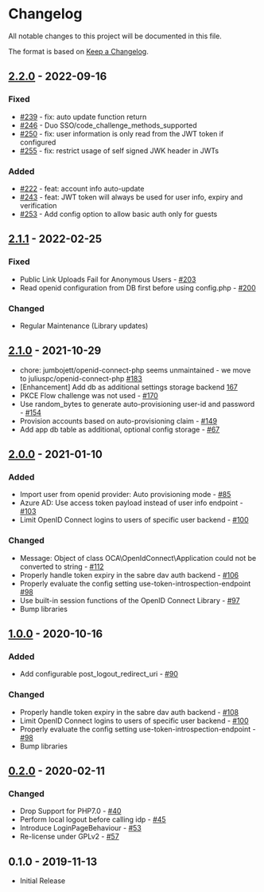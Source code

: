 # Changelog

All notable changes to this project will be documented in this file.

The format is based on [Keep a Changelog](http://keepachangelog.com/en/1.0.0/).

## [2.2.0] - 2022-09-16

### Fixed

- [#239](https://github.com/owncloud/openidconnect/pull/239) - fix: auto update function return
- [#246](https://github.com/owncloud/openidconnect/pull/246) - Duo SSO/code_challenge_methods_supported
- [#250](https://github.com/owncloud/openidconnect/pull/250) - fix: user information is only read from the JWT token if configured
- [#255](https://github.com/owncloud/openidconnect/pull/255) - fix: restrict usage of self signed JWK header in JWTs

### Added

- [#222](https://github.com/owncloud/openidconnect/pull/222) - feat: account info auto-update
- [#243](https://github.com/owncloud/openidconnect/pull/243) - feat: JWT token will always be used for user info, expiry and verification
- [#253](https://github.com/owncloud/openidconnect/pull/253) - Add config option to allow basic auth only for guests


## [2.1.1] - 2022-02-25

### Fixed

- Public Link Uploads Fail for Anonymous Users - [#203](https://github.com/owncloud/openidconnect/pull/203)
- Read openid configuration from DB first before using config.php - [#200](https://github.com/owncloud/openidconnect/pull/200)

### Changed

- Regular Maintenance (Library updates)



## [2.1.0] - 2021-10-29

- chore: jumbojett/openid-connect-php seems unmaintained - we move to juliuspc/openid-connect-php [#183](https://github.com/owncloud/openidconnect/pull/183)
- [Enhancement] Add db as additional settings storage backend [167](https://github.com/owncloud/openidconnect/pull/167)
- PKCE Flow challenge was not used - [#170](https://github.com/owncloud/openidconnect/pull/170)
- Use random_bytes to generate auto-provisioning user-id and password - [#154](https://github.com/owncloud/openidconnect/issues/154)
- Provision accounts based on auto-provisioning claim - [#149](https://github.com/owncloud/openidconnect/issues/149)
- Add app db table as additional, optional config storage - [#67](https://github.com/owncloud/openidconnect/pull/167)


## [2.0.0] - 2021-01-10

### Added

- Import user from openid provider: Auto provisioning mode - [#85](https://github.com/owncloud/openidconnect/issues/85)
- Azure AD: Use access token payload instead of user info endpoint - [#103](https://github.com/owncloud/openidconnect/issues/103)
- Limit OpenID Connect logins to users of specific user backend - [#100](https://github.com/owncloud/openidconnect/issues/100)

### Changed

- Message: Object of class OCA\OpenIdConnect\Application could not be converted to string - [#112](https://github.com/owncloud/openidconnect/issues/112)
- Properly handle token expiry in the sabre dav auth backend - [#106](https://github.com/owncloud/openidconnect/issues/106)
- Properly evaluate the config setting use-token-introspection-endpoint [#98](https://github.com/owncloud/openidconnect/issues/98)
- Use built-in session functions of the OpenID Connect Library - [#97](https://github.com/owncloud/openidconnect/issues/97)
- Bump libraries

## [1.0.0] - 2020-10-16

### Added

- Add configurable post_logout_redirect_uri - [#90](https://github.com/owncloud/openidconnect/issues/90)

### Changed

- Properly handle token expiry in the sabre dav auth backend - [#108](https://github.com/owncloud/openidconnect/pull/108)
- Limit OpenID Connect logins to users of specific user backend - [#100](https://github.com/owncloud/openidconnect/issues/100)
- Properly evaluate the config setting use-token-introspection-endpoint - [#98](https://github.com/owncloud/openidconnect/issues/98)
- Bump libraries


## [0.2.0] - 2020-02-11

### Changed

- Drop Support for PHP7.0 - [#40](https://github.com/owncloud/openidconnect/pull/40)
- Perform local logout before calling idp - [#45](https://github.com/owncloud/openidconnect/pull/45)
- Introduce LoginPageBehaviour - [#53](https://github.com/owncloud/openidconnect/pull/53)
- Re-license under GPLv2 - [#57](https://github.com/owncloud/openidconnect/pull/57)

## 0.1.0 - 2019-11-13

- Initial Release

[Unreleased]: https://github.com/owncloud/openidconnect/compare/v2.2.0...master
[2.2.0]: https://github.com/owncloud/openidconnect/compare/v2.1.1...v2.2.0
[2.1.1]: https://github.com/owncloud/openidconnect/compare/v2.1.0...v2.1.1
[2.1.0]: https://github.com/owncloud/openidconnect/compare/v2.0.0...v2.1.0
[2.0.0]: https://github.com/owncloud/openidconnect/compare/v1.0.0...v2.0.0
[1.0.0]: https://github.com/owncloud/openidconnect/compare/v0.2.0...v1.0.0
[0.2.0]: https://github.com/owncloud/openidconnect/compare/0.1.0...v0.2.0
